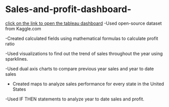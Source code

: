 # Sales-and-profit-dashboard-
[click on the link to open the tableau dashboard](https://public.tableau.com/app/profile/puneeth1161/viz/Superstore_16636492572830/Dashboard2) 
-Used open-source dataset from Kaggle.com

-Created calculated fields using mathematical formulas to calculate profit ratio

-Used visualizations to find out the trend of sales throughout the year using sparklines.

-Used dual axis charts to compare previous year sales and year to date sales

- Created maps to analyze sales performance for every state in the United States

-Used IF THEN statements to analyze year to date sales and profit.
